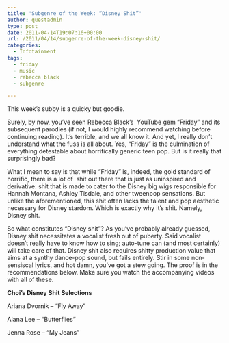 ```yaml
---
title: 'Subgenre of the Week: “Disney Shit”'
author: questadmin
type: post
date: 2011-04-14T19:07:16+00:00
url: /2011/04/14/subgenre-of-the-week-disney-shit/
categories:
  - Infotainment
tags:
  - friday
  - music
  - rebecca black
  - subgenre

---
```

This week’s subby is a quicky but goodie.

Surely, by now, you’ve seen Rebecca Black’s  YouTube gem “Friday” and its subsequent parodies (if not, I would highly recommend watching before continuing reading). It’s terrible, and we all know it. And yet, I really don’t understand what the fuss is all about. Yes, “Friday” is the culmination of everything detestable about horrifically generic teen pop. But is it really that surprisingly bad?

What I mean to say is that while “Friday” is, indeed, the gold standard of horrific, there is a lot of  shit out there that is just as uninspired and derivative: shit that is made to cater to the Disney big wigs responsible for Hannah Montana, Ashley Tisdale, and other tweenpop sensations. But unlike the aforementioned, this shit often lacks the talent and pop aesthetic necessary for Disney stardom. Which is exactly why it’s shit. Namely, Disney shit.

So what constitutes “Disney shit”? As you’ve probably already guessed, Disney shit necessitates a vocalist fresh out of puberty. Said vocalist doesn’t really have to know how to sing; auto-tune can (and most certainly) will take care of that. Disney shit also requires shitty production value that aims at a synthy dance-pop sound, but fails entirely. Stir in some non-sensiscal lyrics, and hot damn, you’ve got a stew going. The proof is in the recommendations below. Make sure you watch the accompanying videos with all of these.

**Choi’s Disney Shit Selections**

Ariana Dvornik &#8211; “Fly Away”
  
Alana Lee &#8211; “Butterflies”
  
Jenna Rose &#8211; “My Jeans”